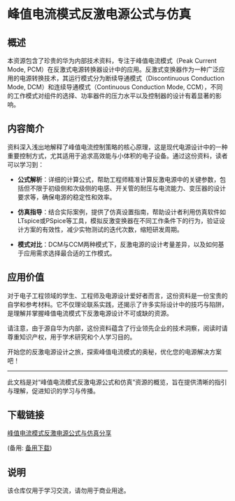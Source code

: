 # 峰值电流模式反激电源公式与仿真

## 概述

本资源包含了珍贵的华为内部技术资料，专注于峰值电流模式（Peak Current Mode, PCM）在反激式电源转换器设计中的应用。反激式变换器作为一种广泛应用的电源转换技术，其运行模式分为断续导通模式（Discontinuous Conduction Mode, DCM）和连续导通模式（Continuous Conduction Mode, CCM），不同的工作模式对组件的选择、功率器件的压力水平以及控制器的设计有着显著的影响。

## 内容简介

资料深入浅出地解释了峰值电流控制策略的核心原理，这是现代电源设计中的一种重要控制方式，尤其适用于追求高效能与小体积的电子设备。通过这份资料，读者可以学习到：

- **公式解析**：详细的计算公式，帮助工程师精准计算反激电源中的关键参数，包括但不限于初级侧和次级侧的电感、开关管的耐压与电流能力、变压器的设计要求等，确保电源的稳定性和效率。
  
- **仿真指导**：结合实际案例，提供了仿真设置指南，帮助设计者利用仿真软件如LTspice或PSpice等工具，模拟反激变换器在不同工作条件下的行为，验证设计方案的有效性，减少实物测试的迭代次数，缩短研发周期。

- **模式对比**：DCM与CCM两种模式下，反激电源的设计考量差异，以及如何基于应用需求选择最合适的工作模式。

## 应用价值

对于电子工程领域的学生、工程师及电源设计爱好者而言，这份资料是一份宝贵的自学和参考材料。它不仅理论联系实践，还揭示了许多实际设计中的技巧与陷阱，是理解并掌握峰值电流模式下反激电源设计不可或缺的资源。

请注意，由于源自华为内部，这份资料蕴含了行业领先企业的技术洞察，阅读时请尊重知识产权，用于学术研究和个人学习目的。

开始您的反激电源设计之旅，探索峰值电流模式的奥秘，优化您的电源解决方案吧！

---

此文档是对“峰值电流模式反激电源公式和仿真”资源的概览，旨在提供清晰的指引与理解，促进知识的学习与传播。

## 下载链接
[峰值电流模式反激电源公式与仿真分享](https://pan.quark.cn/s/68c405a0279f) 

(备用: [备用下载](https://pan.baidu.com/s/1VAYMI_7Q8KhdYoEZe35wug?pwd=1234))

## 说明

该仓库仅用于学习交流，请勿用于商业用途。
